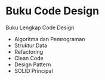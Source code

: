 # Buku Code Design
Buku Lengkap Code Design

- Algoritma dan Pemrograman
- Struktur Data
- Refactoring
- Clean Code
- Design Pattern
- SOLID Principal